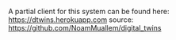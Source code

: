 A partial client for this system can be found here: https://dtwins.herokuapp.com
source: https://github.com/NoamMuallem/digital_twins 
